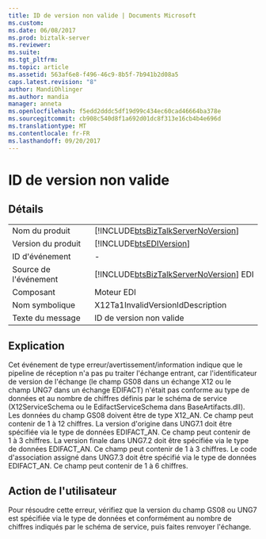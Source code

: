 ```yaml
---
title: ID de version non valide | Documents Microsoft
ms.custom: 
ms.date: 06/08/2017
ms.prod: biztalk-server
ms.reviewer: 
ms.suite: 
ms.tgt_pltfrm: 
ms.topic: article
ms.assetid: 563af6e8-f496-46c9-8b5f-7b941b2d08a5
caps.latest.revision: "8"
author: MandiOhlinger
ms.author: mandia
manager: anneta
ms.openlocfilehash: f5edd2dddc5df19d99c434ec60cad46664ba378e
ms.sourcegitcommit: cb908c540d8f1a692d01dc8f313e16cb4b4e696d
ms.translationtype: MT
ms.contentlocale: fr-FR
ms.lasthandoff: 09/20/2017
---
```

# <a name="invalid-versionid"></a>ID de version non valide
## <a name="details"></a>Détails  
  
|||  
|-|-|  
|Nom du produit|[!INCLUDE[btsBizTalkServerNoVersion](../includes/btsbiztalkservernoversion-md.md)]|  
|Version du produit|[!INCLUDE[btsEDIVersion](../includes/btsediversion-md.md)]|  
|ID d'événement|-|  
|Source de l'événement|[!INCLUDE[btsBizTalkServerNoVersion](../includes/btsbiztalkservernoversion-md.md)] EDI|  
|Composant|Moteur EDI|  
|Nom symbolique|X12Ta1InvalidVersionIdDescription|  
|Texte du message|ID de version non valide|  
  
## <a name="explanation"></a>Explication  
 Cet événement de type erreur/avertissement/information indique que le pipeline de réception n'a pas pu traiter l'échange entrant, car l'identificateur de version de l'échange (le champ GS08 dans un échange X12 ou le champ UNG7 dans un échange EDIFACT) n'était pas conforme au type de données et au nombre de chiffres définis par le schéma de service (X12ServiceSchema ou le EdifactServiceSchema dans BaseArtifacts.dll). Les données du champ GS08 doivent être de type X12_AN. Ce champ peut contenir de 1 à 12 chiffres. La version d'origine dans UNG7.1 doit être spécifiée via le type de données EDIFACT_AN. Ce champ peut contenir de 1 à 3 chiffres. La version finale dans UNG7.2 doit être spécifiée via le type de données EDIFACT_AN. Ce champ peut contenir de 1 à 3 chiffres. Le code d'association assigné dans UNG7.3 doit être spécifié via le type de données EDIFACT_AN. Ce champ peut contenir de 1 à 6 chiffres.  
  
## <a name="user-action"></a>Action de l'utilisateur  
 Pour résoudre cette erreur, vérifiez que la version du champ GS08 ou UNG7 est spécifiée via le type de données et conformément au nombre de chiffres indiqués par le schéma de service, puis faites renvoyer l'échange.
